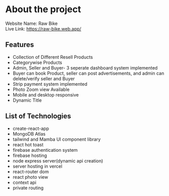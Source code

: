 # About the project

Website Name: Raw Bike \
Live Link: https://raw-bike.web.app/

## Features
* Collection of Different Resell Products
* Categorywise Products
* Admin, Seller and Buyer- 3 seperate dashboard system implemented
* Buyer can book Product, seller can post advertisements, and admin can delete/verify seller and Buyer
* Strip payment system implemented
* Photo Zoom view Available
* Mobile and desktop responsive
* Dynamic Title

## List of Technologies
* create-react-app
* MongoDB Atlas
* tailwind and Mamba UI component library
* react hot toast
* firebase authentication system
* firebase hosting
* node express server(dynamic api creation)
* server hosting in vercel
* react-router dom
* react photo view
* context api
* private routing